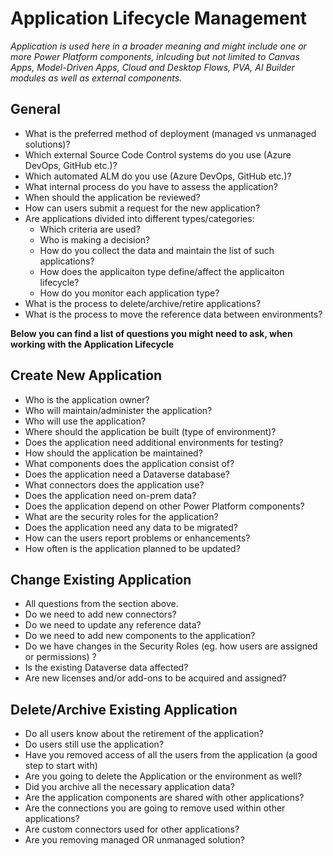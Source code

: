 # Application Lifecycle Management

*Application is used here in a broader meaning and might include one or more Power Platform components, inlcuding but not limited to Canvas Apps, Model-Driven Apps, Cloud and Desktop Flows, PVA, AI Builder modules as well as external components.*

## General
- What is the preferred method of deployment (managed vs unmanaged solutions)?
- Which external Source Code Control systems do you use (Azure DevOps, GitHub etc.)?
- Which automated ALM do you use (Azure DevOps, GitHub etc.)?
- What internal process do you have to assess the application?
- When should the application be reviewed?
- How can users submit a request for the new application?
- Are applications divided into different types/categories:
    - Which criteria are used?
    - Who is making a decision?
    - How do you collect the data and maintain the list of such applications?
    - How does the applicaiton type define/affect the applicaiton lifecycle?
    - How do you monitor each application type?
- What is the process to delete/archive/retire applications?
- What is the process to move the reference data between environments?


**Below you can find a list of questions you might need to ask, when working with the Application Lifecycle**

## Create New Application
- Who is the application owner?
- Who will maintain/administer the application?
- Who will use the application?
- Where should the application be built (type of environment)?
- Does the application need additional environments for testing?
- How should the application be maintained?
- What components does the application consist of?
- Does the application need a Dataverse database?
- What connectors does the application use?
- Does the application need on-prem data?
- Does the application depend on other Power Platform components?
- What are the security roles for the application?
- Does the application need any data to be migrated?
- How can the users report problems or enhancements?
- How often is the application planned to be updated?

## Change Existing Application
- All questions from the section above.
- Do we need to add new connectors?
- Do we need to update any reference data?
- Do we need to add new components to the application?
- Do we have changes in the Security Roles (eg. how users are assigned or permissions) ?
- Is the existing Dataverse data affected?
- Are new licenses and/or add-ons to be acquired and assigned?

## Delete/Archive Existing Application
- Do all users know about the retirement of the application?
- Do users still use the application?
- Have you removed access of all the users from the application (a good step to start with)
- Are you going to delete the Application or the environment as well?
- Did you archive all the necessary application data?
- Are the application components are shared with other applications?
- Are the connections you are going to remove used within other applications?
- Are custom connectors used for other applications?
- Are you removing managed OR unmanaged solution?
